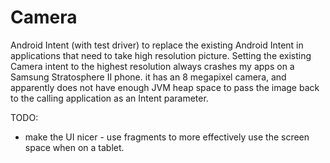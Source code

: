 # Camera

Android Intent (with test driver) to replace the existing Android Intent in applications that need to take high resolution picture.  Setting the existing Camera intent to the highest resolution always crashes my apps on a Samsung Stratosphere II phone.  it has an 8 megapixel camera, and apparently does not have enough JVM heap space to pass the image back to the calling application as an Intent parameter. 

TODO:
* make the UI nicer - use fragments to more effectively use the screen space when on a tablet.
